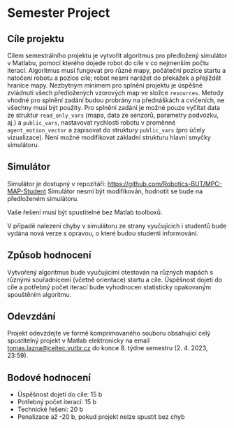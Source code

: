# Semester Project


## Cíle projektu

Cílem semestrálního projektu je vytvořit algoritmus pro předložený simulátor v Matlabu, pomocí kterého dojede robot do cíle v co nejmenším počtu iterací. 
Algoritmus musí fungovat pro různé mapy, počáteční pozice startu a natočení robotu a pozice cíle; robot nesmí narážet do překážek a přejíždět hranice mapy. 
Nezbytným minimem pro splnění projektu je úspěšné zvládnutí  všech předložených vzorových map ve složce `resources`. Metody vhodné pro splnění zadání budou 
probrány na přednáškách a cvičeních, ne všechny musí být použity. Pro splnění zadání je možné pouze vyčítat data ze struktur `read_only_vars` (mapa, data 
ze senzorů, parametry podvozku, aj.) a `public_vars`, nastavovat rychlosti robotu v proměnné `agent_motion_vector` a zapisovat do struktury `public_vars` 
(pro účely vizualizace). Není možné modifikovat základní strukturu hlavní smyčky simulátoru.

## Simulátor

Simulátor je dostupný v repozitáři: <https://github.com/Robotics-BUT/MPC-MAP-Student> Simulátor nesmí být modifikován, hodnotit se bude na předloženém simulátoru.

Vaše řešení musí být spustitelné bez Matlab toolboxů.

V případě nalezení chyby v simulátoru ze strany vyučujících i studentů bude vydána nová verze s opravou, o které budou studenti informování.

## Způsob hodnocení

Vytvořený algoritmus bude vyučujícími otestován na různých mapách s různými souřadnicemi (včetně orientace) startu a cíle. Úspěšnost dojetí do cíle a potřebný počet iterací bude vyhodnocen statisticky opakovaným spouštěním algoritmu.

## Odevzdání

Projekt odevzdejte ve formě komprimovaného souboru obsahující celý spustitelný projekt v Matlab elektronicky na email <tomas.lazna@ceitec.vutbr.cz> do konce 8. týdne semestru (2. 4. 2023, 23:59).

## Bodové hodnocení
 - Úspěšnost dojetí do cíle: 15 b
 - Potřebný počet iterací: 15 b
 - Technické řešení: 20 b
 - Penalizace až -20 b, pokud projekt nelze spustit bez chyb